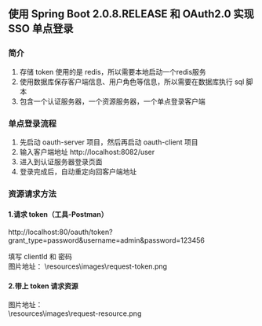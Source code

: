 ## 使用 Spring Boot 2.0.8.RELEASE 和 OAuth2.0 实现 SSO 单点登录

### 简介
1. 存储 token 使用的是 redis，所以需要本地启动一个redis服务
2. 使用数据库保存客户端信息、用户角色等信息，所以需要在数据库执行 sql 脚本
3. 包含一个认证服务器，一个资源服务器，一个单点登录客户端

### 单点登录流程
1. 先启动 oauth-server 项目，然后再启动 oauth-client 项目
2. 输入客户端地址 http://localhost:8082/user
3. 进入到认证服务器登录页面
4. 登录完成后，自动重定向回客户端地址

### 资源请求方法
#### 1.请求 token（工具-Postman）
http://localhost:80/oauth/token?grant_type=password&username=admin&password=123456

填写 clientId 和 密码  
图片地址：
\resources\images\request-token.png

#### 2.带上 token 请求资源
图片地址：  
\resources\images\request-resource.png
